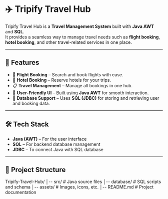 # ✈️ Tripify Travel Hub

Tripify Travel Hub is a **Travel Management System** built with **Java AWT** and **SQL**.  
It provides a seamless way to manage travel needs such as **flight booking**, **hotel booking**, and other travel-related services in one place.

---

## 🌟 Features
- 🛫 **Flight Booking** – Search and book flights with ease.  
- 🏨 **Hotel Booking** – Reserve hotels for your trips.  
- 📋 **Travel Management** – Manage all bookings in one hub.  
- 🔐 **User-Friendly UI** – Built using **Java AWT** for smooth interaction.  
- 💾 **Database Support** – Uses **SQL (JDBC)** for storing and retrieving user and booking data.  

---

## 🛠️ Tech Stack
- **Java (AWT)** – For the user interface  
- **SQL** – For backend database management  
- **JDBC** – To connect Java with SQL database  

---

## 📂 Project Structure
Tripify-Travel-Hub/
│-- src/ # Java source files
│-- database/ # SQL scripts and schema
│-- assets/ # Images, icons, etc.
│-- README.md # Project documentation
